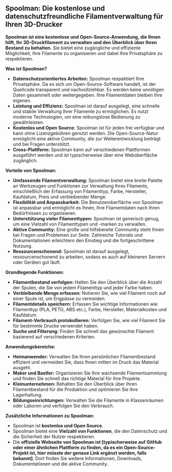 ## Spoolman: Die kostenlose und datenschutzfreundliche Filamentverwaltung für Ihren 3D-Drucker

**Spoolman ist eine kostenlose und Open-Source-Anwendung, die Ihnen hilft, Ihr 3D-Druckfilament zu verwalten und den Überblick über Ihren Bestand zu behalten.** Sie bietet eine zugängliche und effiziente Möglichkeit, Ihre Filamente zu organisieren und dabei Ihre Privatsphäre zu respektieren.

**Was ist Spoolman?**

* **Datenschutzorientiertes Arbeiten:** Spoolman respektiert Ihre Privatsphäre. Da es sich um Open-Source-Software handelt, ist der Quellcode transparent und nachvollziehbar. Es werden keine unnötigen Daten gesammelt oder weitergegeben. Ihre Filamentdaten bleiben Ihre eigenen.
* **Leistung und Effizienz:** Spoolman ist darauf ausgelegt, eine schnelle und stabile Verwaltung Ihrer Filamente zu ermöglichen. Es nutzt moderne Technologien, um eine reibungslose Bedienung zu gewährleisten.
* **Kostenlos und Open Source:** Spoolman ist für jeden frei verfügbar und kann ohne Lizenzgebühren genutzt werden. Die Open-Source-Natur ermöglicht eine aktive Community, die zur Weiterentwicklung beiträgt und bei Fragen unterstützt.
* **Cross-Plattform:** Spoolman kann auf verschiedenen Plattformen ausgeführt werden und ist typischerweise über eine Weboberfläche zugänglich.

**Vorteile von Spoolman:**

* **Umfassende Filamentverwaltung:** Spoolman bietet eine breite Palette an Werkzeugen und Funktionen zur Verwaltung Ihres Filaments, einschließlich der Erfassung von Filamenttyp, Farbe, Hersteller, Kaufdatum, Preis und verbleibender Menge.
* **Flexibilität und Anpassbarkeit:** Die Benutzeroberfläche von Spoolman ist anpassbar und ermöglicht es Ihnen, Ihre Filamentdaten nach Ihren Bedürfnissen zu organisieren.
* **Unterstützung vieler Filamenttypen:** Spoolman ist generisch genug, um eine Vielzahl von Filamenttypen und -marken zu verwalten.
* **Aktive Community:** Eine große und hilfsbereite Community steht Ihnen bei Fragen und Problemen zur Seite. Zahlreiche Tutorials und Dokumentationen erleichtern den Einstieg und die fortgeschrittene Nutzung.
* **Ressourcenschonend:** Spoolman ist darauf ausgelegt, ressourcenschonend zu arbeiten, sodass es auch auf kleineren Servern oder Geräten gut läuft.

**Grundlegende Funktionen:**

* **Filamentbestand verfolgen:** Halten Sie den Überblick über die Anzahl der Spulen, die Sie von jedem Filamenttyp und jeder Farbe haben.
* **Verbleibende Menge erfassen:** Notieren Sie, wie viel Filament noch auf einer Spule ist, um Engpässe zu vermeiden.
* **Filamentdetails speichern:** Erfassen Sie wichtige Informationen wie Filamenttyp (PLA, PETG, ABS etc.), Farbe, Hersteller, Materialkosten und Kaufdatum.
* **Filament-Verbrauch protokollieren:** Verfolgen Sie, wie viel Filament Sie für bestimmte Drucke verwendet haben.
* **Suche und Filterung:** Finden Sie schnell das gewünschte Filament basierend auf verschiedenen Kriterien.

**Anwendungsbereiche:**

* **Heimanwender:** Verwalten Sie Ihren persönlichen Filamentbestand effizient und vermeiden Sie, dass Ihnen mitten im Druck das Material ausgeht.
* **Maker und Bastler:** Organisieren Sie Ihre wachsende Filamentsammlung und finden Sie schnell das richtige Material für Ihre Projekte.
* **Kleinunternehmen:** Behalten Sie den Überblick über Ihren Filamentbestand für die Produktion und optimieren Sie Ihre Lagerhaltung.
* **Bildungseinrichtungen:** Verwalten Sie die Filamente in Klassenräumen oder Laboren und verfolgen Sie den Verbrauch.

**Zusätzliche Informationen zu Spoolman:**

* Spoolman ist **kostenlos und Open Source**.
* Spoolman bietet eine **Vielzahl von Funktionen**, die den Datenschutz und die Sicherheit der Nutzer respektieren.
* Die **offizielle Webseite von Spoolman ist [typischerweise auf GitHub oder einer ähnlichen Plattform zu finden, da es ein Open-Source-Projekt ist, hier müsste der genaue Link ergänzt werden, falls bekannt]**. Dort finden Sie weitere Informationen, Downloads, Dokumentationen und die aktive Community.